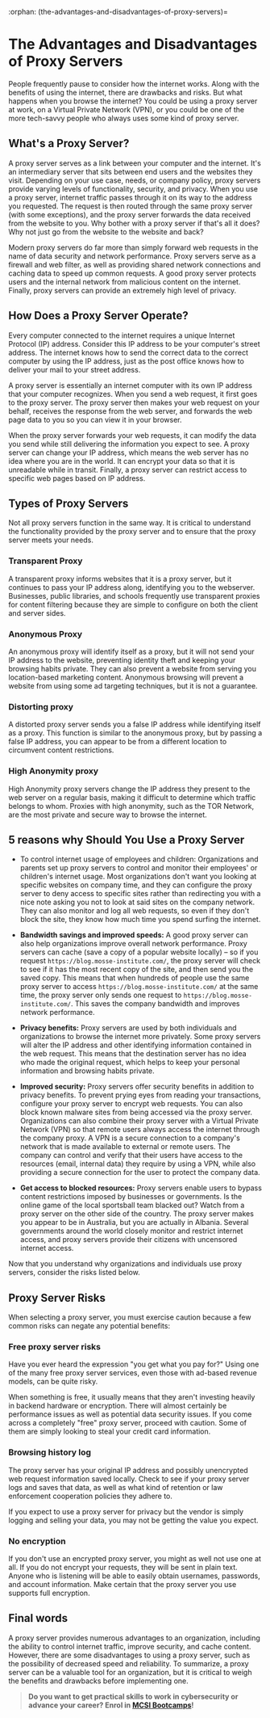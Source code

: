 :orphan:
(the-advantages-and-disadvantages-of-proxy-servers)=

# The Advantages and Disadvantages of Proxy Servers

People frequently pause to consider how the internet works. Along with the benefits of using the internet, there are drawbacks and risks. But what happens when you browse the internet? You could be using a proxy server at work, on a Virtual Private Network (VPN), or you could be one of the more tech-savvy people who always uses some kind of proxy server.

## What's a Proxy Server?

A proxy server serves as a link between your computer and the internet. It's an intermediary server that sits between end users and the websites they visit. Depending on your use case, needs, or company policy, proxy servers provide varying levels of functionality, security, and privacy.
When you use a proxy server, internet traffic passes through it on its way to the address you requested. The request is then routed through the same proxy server (with some exceptions), and the proxy server forwards the data received from the website to you. Why bother with a proxy server if that's all it does? Why not just go from the website to the website and back?

Modern proxy servers do far more than simply forward web requests in the name of data security and network performance. Proxy servers serve as a firewall and web filter, as well as providing shared network connections and caching data to speed up common requests. A good proxy server protects users and the internal network from malicious content on the internet. Finally, proxy servers can provide an extremely high level of privacy.

## How Does a Proxy Server Operate?

Every computer connected to the internet requires a unique Internet Protocol (IP) address. Consider this IP address to be your computer's street address. The internet knows how to send the correct data to the correct computer by using the IP address, just as the post office knows how to deliver your mail to your street address.

A proxy server is essentially an internet computer with its own IP address that your computer recognizes. When you send a web request, it first goes to the proxy server. The proxy server then makes your web request on your behalf, receives the response from the web server, and forwards the web page data to you so you can view it in your browser.

When the proxy server forwards your web requests, it can modify the data you send while still delivering the information you expect to see. A proxy server can change your IP address, which means the web server has no idea where you are in the world. It can encrypt your data so that it is unreadable while in transit. Finally, a proxy server can restrict access to specific web pages based on IP address.

## Types of Proxy Servers

Not all proxy servers function in the same way. It is critical to understand the functionality provided by the proxy server and to ensure that the proxy server meets your needs.

### Transparent Proxy

A transparent proxy informs websites that it is a proxy server, but it continues to pass your IP address along, identifying you to the webserver. Businesses, public libraries, and schools frequently use transparent proxies for content filtering because they are simple to configure on both the client and server sides.

### Anonymous Proxy

An anonymous proxy will identify itself as a proxy, but it will not send your IP address to the website, preventing identity theft and keeping your browsing habits private. They can also prevent a website from serving you location-based marketing content. Anonymous browsing will prevent a website from using some ad targeting techniques, but it is not a guarantee.

### Distorting proxy

A distorted proxy server sends you a false IP address while identifying itself as a proxy. This function is similar to the anonymous proxy, but by passing a false IP address, you can appear to be from a different location to circumvent content restrictions.

### High Anonymity proxy

High Anonymity proxy servers change the IP address they present to the web server on a regular basis, making it difficult to determine which traffic belongs to whom. Proxies with high anonymity, such as the TOR Network, are the most private and secure way to browse the internet.

## 5 reasons why Should You Use a Proxy Server

- To control internet usage of employees and children: Organizations and parents set up proxy servers to control and monitor their employees' or children's internet usage. Most organizations don't want you looking at specific websites on company time, and they can configure the proxy server to deny access to specific sites rather than redirecting you with a nice note asking you not to look at said sites on the company network. They can also monitor and log all web requests, so even if they don't block the site, they know how much time you spend surfing the internet.

- **Bandwidth savings and improved speeds:** A good proxy server can also help organizations improve overall network performance. Proxy servers can cache (save a copy of a popular website locally) – so if you request `https://blog.mosse-institute.com/`, the proxy server will check to see if it has the most recent copy of the site, and then send you the saved copy. This means that when hundreds of people use the same proxy server to access `https://blog.mosse-institute.com/` at the same time, the proxy server only sends one request to `https://blog.mosse-institute.com/`. This saves the company bandwidth and improves network performance.

- **Privacy benefits:** Proxy servers are used by both individuals and organizations to browse the internet more privately. Some proxy servers will alter the IP address and other identifying information contained in the web request. This means that the destination server has no idea who made the original request, which helps to keep your personal information and browsing habits private.

- **Improved security:** Proxy servers offer security benefits in addition to privacy benefits. To prevent prying eyes from reading your transactions, configure your proxy server to encrypt web requests. You can also block known malware sites from being accessed via the proxy server. Organizations can also combine their proxy server with a Virtual Private Network (VPN) so that remote users always access the internet through the company proxy. A VPN is a secure connection to a company's network that is made available to external or remote users. The company can control and verify that their users have access to the resources (email, internal data) they require by using a VPN, while also providing a secure connection for the user to protect the company data.

- **Get access to blocked resources:** Proxy servers enable users to bypass content restrictions imposed by businesses or governments. Is the online game of the local sportsball team blacked out? Watch from a proxy server on the other side of the country. The proxy server makes you appear to be in Australia, but you are actually in Albania. Several governments around the world closely monitor and restrict internet access, and proxy servers provide their citizens with uncensored internet access.

Now that you understand why organizations and individuals use proxy servers, consider the risks listed below.

## Proxy Server Risks

When selecting a proxy server, you must exercise caution because a few common risks can negate any potential benefits:

### Free proxy server risks

Have you ever heard the expression "you get what you pay for?" Using one of the many free proxy server services, even those with ad-based revenue models, can be quite risky.

When something is free, it usually means that they aren't investing heavily in backend hardware or encryption. There will almost certainly be performance issues as well as potential data security issues. If you come across a completely "free" proxy server, proceed with caution. Some of them are simply looking to steal your credit card information.

### Browsing history log

The proxy server has your original IP address and possibly unencrypted web request information saved locally. Check to see if your proxy server logs and saves that data, as well as what kind of retention or law enforcement cooperation policies they adhere to.

If you expect to use a proxy server for privacy but the vendor is simply logging and selling your data, you may not be getting the value you expect.

### No encryption

If you don't use an encrypted proxy server, you might as well not use one at all. If you do not encrypt your requests, they will be sent in plain text. Anyone who is listening will be able to easily obtain usernames, passwords, and account information. Make certain that the proxy server you use supports full encryption.

## Final words

A proxy server provides numerous advantages to an organization, including the ability to control internet traffic, improve security, and cache content. However, there are some disadvantages to using a proxy server, such as the possibility of decreased speed and reliability. To summarize, a proxy server can be a valuable tool for an organization, but it is critical to weigh the benefits and drawbacks before implementing one.

> **Do you want to get practical skills to work in cybersecurity or advance your career? Enrol in [MCSI Bootcamps](https://www.mosse-institute.com/bootcamps.html)!**
